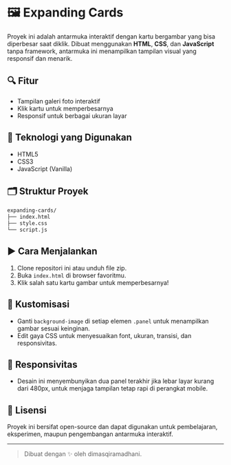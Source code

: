 # 🖼️ Expanding Cards

Proyek ini adalah antarmuka interaktif dengan kartu bergambar yang bisa diperbesar saat diklik. Dibuat menggunakan **HTML**, **CSS**, dan **JavaScript** tanpa framework, antarmuka ini menampilkan tampilan visual yang responsif dan menarik.

## 🔍 Fitur

- Tampilan galeri foto interaktif
- Klik kartu untuk memperbesarnya
- Responsif untuk berbagai ukuran layar

## 🧰 Teknologi yang Digunakan

- HTML5  
- CSS3  
- JavaScript (Vanilla)

## 🗂️ Struktur Proyek

```bash
expanding-cards/
├── index.html
├── style.css
└── script.js
```

## ▶️ Cara Menjalankan

1. Clone repositori ini atau unduh file zip.
2. Buka `index.html` di browser favoritmu.
3. Klik salah satu kartu gambar untuk memperbesarnya!

## 📐 Kustomisasi

- Ganti `background-image` di setiap elemen `.panel` untuk menampilkan gambar sesuai keinginan.
- Edit gaya CSS untuk menyesuaikan font, ukuran, transisi, dan responsivitas.

## 📱 Responsivitas

- Desain ini menyembunyikan dua panel terakhir jika lebar layar kurang dari 480px, untuk menjaga tampilan tetap rapi di perangkat mobile.

## 📝 Lisensi

Proyek ini bersifat open-source dan dapat digunakan untuk pembelajaran, eksperimen, maupun pengembangan antarmuka interaktif.

---

> Dibuat dengan ✨ oleh dimasqiramadhani.
